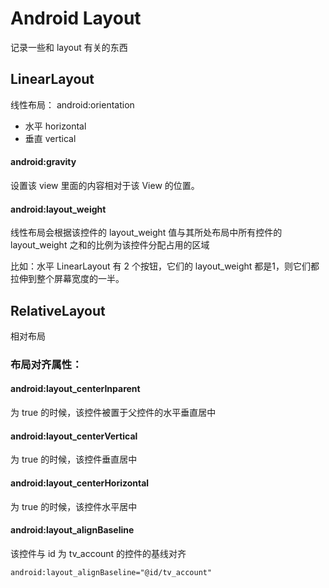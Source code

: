 # Android Layout 
记录一些和 layout 有关的东西

## LinearLayout

线性布局： android:orientation

* 水平 horizontal
* 垂直 vertical


#### android:gravity

设置该 view 里面的内容相对于该 View 的位置。


#### android:layout_weight

线性布局会根据该控件的 layout_weight 值与其所处布局中所有控件的 layout_weight 之和的比例为该控件分配占用的区域

比如：水平 LinearLayout 有 2 个按钮，它们的 layout_weight 都是1，则它们都拉伸到整个屏幕宽度的一半。



## RelativeLayout

相对布局

### 布局对齐属性：

#### android:layout_centerInparent

为 true 的时候，该控件被置于父控件的水平垂直居中

#### android:layout_centerVertical

为 true 的时候，该控件垂直居中

#### android:layout_centerHorizontal

为 true 的时候，该控件水平居中


#### android:layout_alignBaseline

该控件与 id 为 tv_account 的控件的基线对齐

```xml
android:layout_alignBaseline="@id/tv_account"
```

